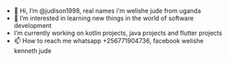 - 👋 Hi, I’m @judison1998, real names i'm welishe jude from uganda
- 👀 I’m interested in learning new things in the world of software development
-  I’m currently working on kotlin projects, java projects and flutter projects
- 📫 How to reach me whatsapp +256771904736, facebook welishe kenneth jude

<!---
judison1998/judison1998 is a ✨ special ✨ repository because its `README.md` (this file) appears on your GitHub profile.
You can click the Preview link to take a look at your changes.
--->
